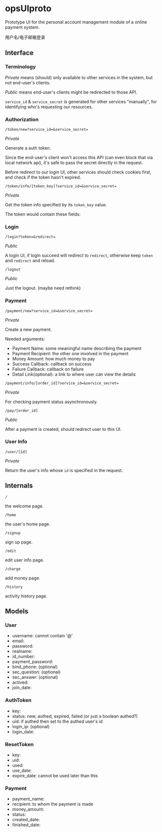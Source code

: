 opsUIproto
==========

Prototype UI for the personal account management module of a online payment system.

用户名/电子邮箱登录 

## Interface

### Terminology

*Private* means (should) only available to other services in the system, but not end-user's clients.

*Public* means end-user's clients might be redirected to those API.

`service_id` & `service_secret` is generated for other services "manually", for identifying who's requesting our resources.

### Authorization

`/token/new?service_id=&service_secret=`

*Private*

Generate a auth token.

Since the end-user's client won't access this API (can even block that via local network api), it's safe to pass the secret directly in the request.

Before redirect to our login UI, other services should check cookies first, and check if the token hasn't expired.

`/token/info/[token_key]?service_id=&service_secret=`

*Private*

Get the token info specified by its `token_key` value.

The token would contain these fields:

### Login

`/login?token=&redirect=`

*Public*

A login UI, if login succeed will redirect to `redirect`, otherwise keep `token` and `redirect` and reload.

`/logout`

*Public*

Just the logout. (maybe need rethink)

### Payment

`/payment/new?service_id=&service_secret=`

*Private*

Create a new payment.

Needed arguments:

- Payment Name: some meaningful name describing the payment
- Payment Recipient: the other one involved in the payment
- Money Amount: how much money to pay
- Success Callback: callback on success
- Failure Callback: callback on failure
- Detail Link(optional): a link to where user can view the details

`/payment/info/[order_id]?service_id=&service_secret=`

*Private*

For checking payment status asynchronously.

`/pay/[order_id]`

*Public*

After a payment is created, should redirect user to this UI.

### User Info

`/user/[id]`

*Private*

Return the user's info whose `id` is specified in the request.

## Internals

`/`

the welcome page.

`/home`

the user's home page.

`/signup`

sign up page.

`/edit`

edit user info page.

`/charge`

add money page.

`/history`

activity history page.

## Models

### User

- username: cannot contain '@'
- email:
- password:
- realname:
- id_number:
- payment_password:
- bind_phone: (optional)
- sec_question: (optional)
- sec_answer: (optional)
- actived:
- join_date:

### AuthToken

- key:
- status: new, authed, expired, failed (or just a boolean authed?)
- uid: if authed then set to the authed user's id
- login_ip: (optional)
- login_date:

### ResetToken

- key:
- uid:
- used:
- use_date:
- expire_date: cannot be used later than this

### Payment

- payment_name:
- recipient: to whom the payment is made
- money_amount:
- status:
- created_date:
- finished_date:

